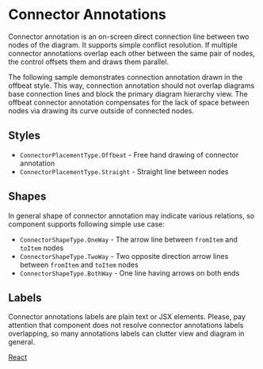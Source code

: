 # Connector Annotations

Connector annotation is an on-screen direct connection line between two nodes of the diagram. It supports simple conflict resolution. If multiple connector annotations overlap each other between the same pair of nodes, the control offsets them and draws them parallel. 

The following sample demonstrates connection annotation drawn in the offbeat style. This way, connection annotation should not overlap diagrams base connection lines and block the primary diagram hierarchy view. The offbeat connector annotation compensates for the lack of space between nodes via drawing its curve outside of connected nodes.

## Styles
* `ConnectorPlacementType.Offbeat` - Free hand drawing of connector annotation
* `ConnectorPlacementType.Straight` - Straight line between nodes

## Shapes
In general shape of connector annotation may indicate various relations, so component supports following simple use case:
* `ConnectorShapeType.OneWay` - The arrow line between `fromItem` and `toItem` nodes
* `ConnectorShapeType.TwoWay` - Two opposite direction arrow lines between `fromItem` and `toItem` nodes
* `ConnectorShapeType.BothWay` - One line having arrows on both ends

## Labels
Connector annotations labels are plain text or JSX elements. Please, pay attention that component does not resolve connector annotations labels overlapping, so many annotations labels can clutter view and diagram in general.

[React](../src/Samples/ConnectorAnnotation.js)
